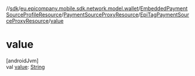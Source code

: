 //[sdk](../../../../../index.md)/[eu.epicompany.mobile.sdk.network.model.wallet](../../../index.md)/[EmbeddedPaymentSourceProfileResource](../../index.md)/[PaymentSourceProxyResource](../index.md)/[EpiTagPaymentSourceProxyResource](index.md)/[value](value.md)

# value

[androidJvm]\
val [value](value.md): [String](https://kotlinlang.org/api/latest/jvm/stdlib/kotlin/-string/index.html)
